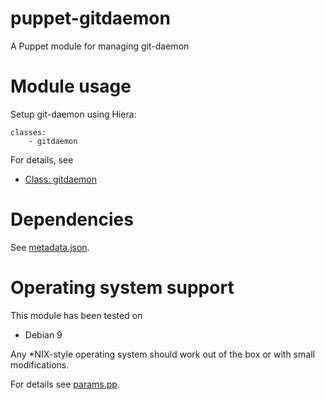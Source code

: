 # puppet-gitdaemon

A Puppet module for managing git-daemon

# Module usage

Setup git-daemon using Hiera:

    classes:
        - gitdaemon

For details, see

* [Class: gitdaemon](manifests/init.pp)

# Dependencies

See [metadata.json](metadata.json).

# Operating system support

This module has been tested on

* Debian 9

Any *NIX-style operating system should work out of the box or with small
modifications.

For details see [params.pp](manifests/params.pp).
